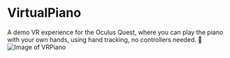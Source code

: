 # VirtualPiano
A demo VR experience for the Oculus Quest, where you can play the piano with your own hands, using hand tracking, no controllers needed. 🎹
![Image of VRPiano](https://cdn.sidequestvr.com/file/15299/app_cover.png)

